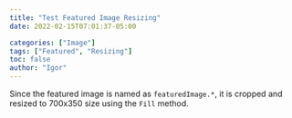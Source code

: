 ```yaml
---
title: "Test Featured Image Resizing"
date: 2022-02-15T07:01:37-05:00

categories: ["Image"]
tags: ["Featured", "Resizing"]
toc: false
author: "Igor"
---
```


Since the featured image is named as `featuredImage.*`, it is cropped and resized to 700x350 size using the `Fill` method.

<!--more-->
